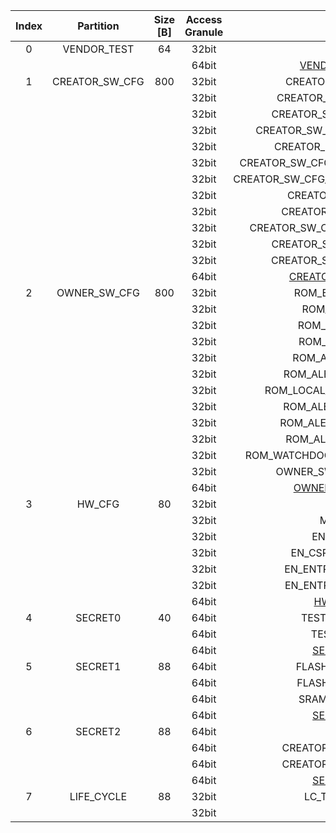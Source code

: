 <!--
DO NOT EDIT THIS FILE DIRECTLY.
It has been generated with ./util/design/gen-otp-mmap.py
-->

|  Index  |   Partition    |  Size [B]  |  Access Granule  |                         Item                          |  Byte Address  |  Size [B]  |
|:-------:|:--------------:|:----------:|:----------------:|:-----------------------------------------------------:|:--------------:|:----------:|
|    0    |  VENDOR_TEST   |     64     |      32bit       |                        SCRATCH                        |     0x000      |     56     |
|         |                |            |      64bit       |    [VENDOR_TEST_DIGEST](#Reg_vendor_test_digest_0)    |     0x038      |     8      |
|    1    | CREATOR_SW_CFG |    800     |      32bit       |                CREATOR_SW_CFG_AST_CFG                 |     0x040      |    156     |
|         |                |            |      32bit       |              CREATOR_SW_CFG_AST_INIT_EN               |     0x0DC      |     4      |
|         |                |            |      32bit       |              CREATOR_SW_CFG_ROM_EXT_SKU               |     0x0E0      |     4      |
|         |                |            |      32bit       |           CREATOR_SW_CFG_USE_SW_RSA_VERIFY            |     0x0E4      |     4      |
|         |                |            |      32bit       |              CREATOR_SW_CFG_KEY_IS_VALID              |     0x0E8      |     8      |
|         |                |            |      32bit       |         CREATOR_SW_CFG_FLASH_DATA_DEFAULT_CFG         |     0x0F0      |     4      |
|         |                |            |      32bit       |        CREATOR_SW_CFG_FLASH_INFO_BOOT_DATA_CFG        |     0x0F4      |     4      |
|         |                |            |      32bit       |                 CREATOR_SW_CFG_RNG_EN                 |     0x0F8      |     4      |
|         |                |            |      32bit       |               CREATOR_SW_CFG_JITTER_EN                |     0x0FC      |     4      |
|         |                |            |      32bit       |           CREATOR_SW_CFG_RET_RAM_RESET_MASK           |     0x100      |     4      |
|         |                |            |      32bit       |              CREATOR_SW_CFG_MANUF_STATE               |     0x104      |     4      |
|         |                |            |      32bit       |              CREATOR_SW_CFG_ROM_EXEC_EN               |     0x108      |     4      |
|         |                |            |      64bit       | [CREATOR_SW_CFG_DIGEST](#Reg_creator_sw_cfg_digest_0) |     0x358      |     8      |
|    2    |  OWNER_SW_CFG  |    800     |      32bit       |                  ROM_ERROR_REPORTING                  |     0x360      |     4      |
|         |                |            |      32bit       |                   ROM_BOOTSTRAP_EN                    |     0x364      |     4      |
|         |                |            |      32bit       |                  ROM_FAULT_RESPONSE                   |     0x368      |     4      |
|         |                |            |      32bit       |                  ROM_ALERT_CLASS_EN                   |     0x36C      |     4      |
|         |                |            |      32bit       |                 ROM_ALERT_ESCALATION                  |     0x370      |     4      |
|         |                |            |      32bit       |               ROM_ALERT_CLASSIFICATION                |     0x374      |    320     |
|         |                |            |      32bit       |            ROM_LOCAL_ALERT_CLASSIFICATION             |     0x4B4      |     64     |
|         |                |            |      32bit       |                ROM_ALERT_ACCUM_THRESH                 |     0x4F4      |     16     |
|         |                |            |      32bit       |               ROM_ALERT_TIMEOUT_CYCLES                |     0x504      |     16     |
|         |                |            |      32bit       |                ROM_ALERT_PHASE_CYCLES                 |     0x514      |     64     |
|         |                |            |      32bit       |          ROM_WATCHDOG_BITE_THRESHOLD_CYCLES           |     0x554      |     4      |
|         |                |            |      32bit       |               OWNER_SW_CFG_MANUF_STATE                |     0x558      |     4      |
|         |                |            |      64bit       |   [OWNER_SW_CFG_DIGEST](#Reg_owner_sw_cfg_digest_0)   |     0x678      |     8      |
|    3    |     HW_CFG     |     80     |      32bit       |                       DEVICE_ID                       |     0x680      |     32     |
|         |                |            |      32bit       |                      MANUF_STATE                      |     0x6A0      |     32     |
|         |                |            |      32bit       |                    EN_SRAM_IFETCH                     |     0x6C0      |     1      |
|         |                |            |      32bit       |                 EN_CSRNG_SW_APP_READ                  |     0x6C1      |     1      |
|         |                |            |      32bit       |                EN_ENTROPY_SRC_FW_READ                 |     0x6C2      |     1      |
|         |                |            |      32bit       |                EN_ENTROPY_SRC_FW_OVER                 |     0x6C3      |     1      |
|         |                |            |      64bit       |         [HW_CFG_DIGEST](#Reg_hw_cfg_digest_0)         |     0x6C8      |     8      |
|    4    |    SECRET0     |     40     |      64bit       |                   TEST_UNLOCK_TOKEN                   |     0x6D0      |     16     |
|         |                |            |      64bit       |                    TEST_EXIT_TOKEN                    |     0x6E0      |     16     |
|         |                |            |      64bit       |        [SECRET0_DIGEST](#Reg_secret0_digest_0)        |     0x6F0      |     8      |
|    5    |    SECRET1     |     88     |      64bit       |                  FLASH_ADDR_KEY_SEED                  |     0x6F8      |     32     |
|         |                |            |      64bit       |                  FLASH_DATA_KEY_SEED                  |     0x718      |     32     |
|         |                |            |      64bit       |                  SRAM_DATA_KEY_SEED                   |     0x738      |     16     |
|         |                |            |      64bit       |        [SECRET1_DIGEST](#Reg_secret1_digest_0)        |     0x748      |     8      |
|    6    |    SECRET2     |     88     |      64bit       |                       RMA_TOKEN                       |     0x750      |     16     |
|         |                |            |      64bit       |                CREATOR_ROOT_KEY_SHARE0                |     0x760      |     32     |
|         |                |            |      64bit       |                CREATOR_ROOT_KEY_SHARE1                |     0x780      |     32     |
|         |                |            |      64bit       |        [SECRET2_DIGEST](#Reg_secret2_digest_0)        |     0x7A0      |     8      |
|    7    |   LIFE_CYCLE   |     88     |      32bit       |                   LC_TRANSITION_CNT                   |     0x7A8      |     48     |
|         |                |            |      32bit       |                       LC_STATE                        |     0x7D8      |     40     |
